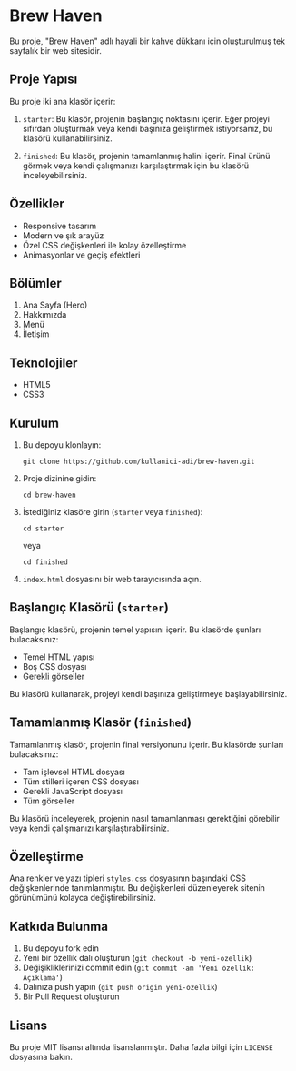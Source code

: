 # Brew Haven

Bu proje, "Brew Haven" adlı hayali bir kahve dükkanı için oluşturulmuş tek sayfalık bir web sitesidir.

## Proje Yapısı

Bu proje iki ana klasör içerir:

1. `starter`: Bu klasör, projenin başlangıç ​​noktasını içerir. Eğer projeyi sıfırdan oluşturmak veya kendi başınıza geliştirmek istiyorsanız, bu klasörü kullanabilirsiniz.

2. `finished`: Bu klasör, projenin tamamlanmış halini içerir. Final ürünü görmek veya kendi çalışmanızı karşılaştırmak için bu klasörü inceleyebilirsiniz.

## Özellikler

- Responsive tasarım
- Modern ve şık arayüz
- Özel CSS değişkenleri ile kolay özelleştirme
- Animasyonlar ve geçiş efektleri

## Bölümler

1. Ana Sayfa (Hero)
2. Hakkımızda
3. Menü
4. İletişim

## Teknolojiler

- HTML5
- CSS3

## Kurulum

1. Bu depoyu klonlayın:
   ```
   git clone https://github.com/kullanici-adi/brew-haven.git
   ```
2. Proje dizinine gidin:
   ```
   cd brew-haven
   ```
3. İstediğiniz klasöre girin (`starter` veya `finished`):
   ```
   cd starter
   ```
   veya
   ```
   cd finished
   ```
4. `index.html` dosyasını bir web tarayıcısında açın.

## Başlangıç Klasörü (`starter`)

Başlangıç klasörü, projenin temel yapısını içerir. Bu klasörde şunları bulacaksınız:

- Temel HTML yapısı
- Boş CSS dosyası
- Gerekli görseller

Bu klasörü kullanarak, projeyi kendi başınıza geliştirmeye başlayabilirsiniz.

## Tamamlanmış Klasör (`finished`)

Tamamlanmış klasör, projenin final versiyonunu içerir. Bu klasörde şunları bulacaksınız:

- Tam işlevsel HTML dosyası
- Tüm stilleri içeren CSS dosyası
- Gerekli JavaScript dosyası
- Tüm görseller

Bu klasörü inceleyerek, projenin nasıl tamamlanması gerektiğini görebilir veya kendi çalışmanızı karşılaştırabilirsiniz.

## Özelleştirme

Ana renkler ve yazı tipleri `styles.css` dosyasının başındaki CSS değişkenlerinde tanımlanmıştır. Bu değişkenleri düzenleyerek sitenin görünümünü kolayca değiştirebilirsiniz.

## Katkıda Bulunma

1. Bu depoyu fork edin
2. Yeni bir özellik dalı oluşturun (`git checkout -b yeni-ozellik`)
3. Değişikliklerinizi commit edin (`git commit -am 'Yeni özellik: Açıklama'`)
4. Dalınıza push yapın (`git push origin yeni-ozellik`)
5. Bir Pull Request oluşturun

## Lisans

Bu proje MIT lisansı altında lisanslanmıştır. Daha fazla bilgi için `LICENSE` dosyasına bakın.
